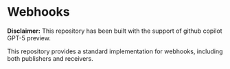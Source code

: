 # Webhooks

**Disclaimer:** This repository has been built with the support of github copilot GPT-5 preview.

This repository provides a standard implementation for webhooks, including both publishers and receivers. 